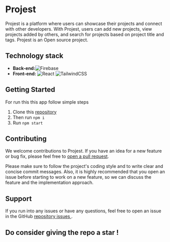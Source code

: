 # Projest

Projest is a platform where users can showcase their projects and connect with other developers. With Projest, users can add new projects, view projects added by others, and search for projects based on project title and tags. Projest is an Open source project.

## Technology stack

* **Back-end:**![Firebase](https://img.shields.io/badge/firebase-%23039BE5.svg?style=for-the-badge&logo=firebase)
* **Front-end:**  ![React](https://img.shields.io/badge/react-%2320232a.svg?style=for-the-badge&logo=react&logoColor=%2361DAFB) ![TailwindCSS](https://img.shields.io/badge/tailwindcss-%2338B2AC.svg?style=for-the-badge&logo=tailwind-css&logoColor=white) 

## Getting Started 
For run this this app follow simple steps 
1. Clone this <a href="https://github.com/lewisushindi/Projest">repository </a>
2. Then run `npm i`
3. Run `npm start`

## Contributing
We welcome contributions to Projest. If you have an idea for a new feature or bug fix, please feel free to <a href="https://github.com/lewisushindi/Projest/pulls">open a pull request</a>.

Please make sure to follow the project's coding style and to write clear and concise commit messages. Also, it is highly recommended that you open an issue before starting to work on a new feature, so we can discuss the feature and the implementation approach.

## Support
If you run into any issues or have any questions, feel free to open an issue in the GitHub <a href="https://github.com/lewisushindi/Projest/issues">repository issues </a>.

## Do consider giving the repo a star !
